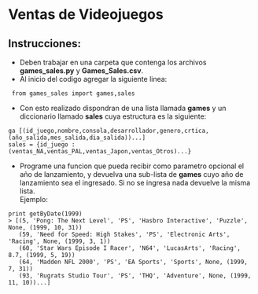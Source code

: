 # Ventas de Videojuegos

## Instrucciones:

* Deben trabajar en una carpeta que contenga los archivos __games_sales.py__ y __Games_Sales.csv__.
* Al inicio del codigo agregar la siguiente linea:  
``` [Python]
 from games_sales import games,sales
 ```
 * Con esto realizado dispondran de una lista llamada __games__ y un diccionario llamado __sales__ cuya estructura es la siguiente:    
 ``` [Python]
 ga [(id_juego,nombre,consola,desarrollador,genero,crtica,(año_salida,mes_salida,dia_salida))...]
 sales = {id_juego : (ventas_NA,ventas_PAL,ventas_Japon,ventas_Otros)...}
 ```

 * Programe una funcion que pueda recibir como parametro opcional el año de lanzamiento, y devuelva una sub-lista de __games__ cuyo año de lanzamiento sea el ingresado. Si no se ingresa nada devuelve la misma lista.  
 Ejemplo:
 ``` [Python]
 print getByDate(1999)
 > [(5, 'Pong: The Next Level', 'PS', 'Hasbro Interactive', 'Puzzle', None, (1999, 10, 31))
    (59, 'Need for Speed: High Stakes', 'PS', 'Electronic Arts', 'Racing', None, (1999, 3, 1))
    (60, 'Star Wars Episode I Racer', 'N64', 'LucasArts', 'Racing', 8.7, (1999, 5, 19))
    (64, 'Madden NFL 2000', 'PS', 'EA Sports', 'Sports', None, (1999, 7, 31))
    (93, 'Rugrats Studio Tour', 'PS', 'THQ', 'Adventure', None, (1999, 11, 10))...]
 ```
 
